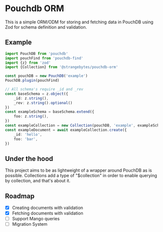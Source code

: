 # Pouchdb ORM
This is a simple ORM/ODM for storing and fetching data in PouchDB using Zod for schema definition and validation.

## Example
```typescript
import PouchDB from 'pouchdb'
import pouchFind from 'pouchdb-find'
import {z} from 'zod'
import {Collection} from '@strangebytes/pouchdb-orm'

const pouchDB = new PouchDB('example')
PouchDB.plugin(pouchFind)

// All schema's require _id and _rev
const baseSchema = z.object({
    _id: z.string(),
    _rev: z.string().optional()
})
const exampleSchema = baseSchema.extend({
    foo: z.string(),
})
const exampleCollection = new Collection(pouchDB, 'example', exampleSchema)
const exampleDocument = await exampleCollection.create({
    _id: 'hello',
    foo: 'bar',
})
```

## Under the hood
This project aims to be as lightweight of a wrapper around PouchDB as is possible.
Collections add a type of "$collection" in order to enable querying by collection, and that's about it.

## Roadmap
- [x] Creating documents with validation
- [x] Fetching documents with validation
- [ ] Support Mango queries
- [ ] Migration System
